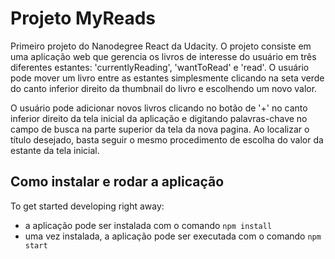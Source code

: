 # Projeto MyReads

Primeiro projeto do Nanodegree React da Udacity. O projeto consiste em uma aplicação web que gerencia os livros de interesse do usuário em três diferentes estantes: 'currentlyReading', 'wantToRead' e 'read'. O usuário pode mover um livro entre as estantes simplesmente clicando na seta verde do canto inferior direito da thumbnail do livro e escolhendo um novo valor.

O usuário pode adicionar novos livros clicando no botão de '+' no canto inferior direito da tela inicial da aplicação e digitando palavras-chave no campo de busca na parte superior da tela da nova pagina. Ao localizar o título desejado, basta seguir o mesmo procedimento de escolha do valor da estante da tela inicial.


## Como instalar e rodar a aplicação

To get started developing right away:

* a aplicação pode ser instalada com o comando `npm install`
* uma vez instalada, a aplicação pode ser executada com o comando `npm start`